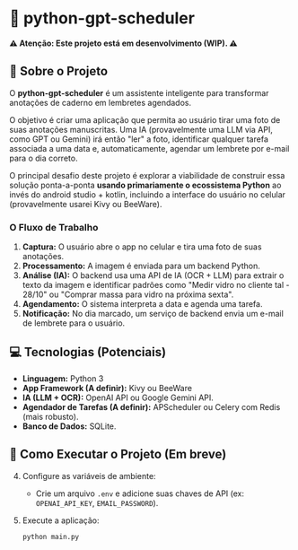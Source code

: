 # 📸 python-gpt-scheduler

**⚠️ Atenção: Este projeto está em desenvolvimento (WIP). ⚠️**

## 🎯 Sobre o Projeto

O **python-gpt-scheduler** é um assistente inteligente para transformar anotações de caderno em lembretes agendados.

O objetivo é criar uma aplicação que permita ao usuário tirar uma foto de suas anotações manuscritas. Uma IA (provavelmente uma LLM via API, como GPT ou Gemini) irá então "ler" a foto, identificar qualquer tarefa associada a uma data e, automaticamente, agendar um lembrete por e-mail para o dia correto.

O principal desafio deste projeto é explorar a viabilidade de construir essa solução ponta-a-ponta **usando primariamente o ecossistema Python** ao invés do android studio + kotlin, incluindo a interface do usuário no celular (provavelmente usarei Kivy ou BeeWare).

### O Fluxo de Trabalho 

1.  **Captura:** O usuário abre o app no celular e tira uma foto de suas anotações.
2.  **Processamento:** A imagem é enviada para um backend Python.
3.  **Análise (IA):** O backend usa uma API de IA (OCR + LLM) para extrair o texto da imagem e identificar padrões como "Medir vidro no cliente tal - 28/10" ou "Comprar massa para vidro na próxima sexta".
4.  **Agendamento:** O sistema interpreta a data e agenda uma tarefa.
5.  **Notificação:** No dia marcado, um serviço de backend envia um e-mail de lembrete para o usuário.

## 💻 Tecnologias (Potenciais)

* **Linguagem:** Python 3
* **App Framework (A definir):** Kivy ou BeeWare 
* **IA (LLM + OCR):** OpenAI API ou Google Gemini API.
* **Agendador de Tarefas (A definir):** APScheduler ou Celery com Redis (mais robusto).
* **Banco de Dados:** SQLite.
  
## 🚀 Como Executar o Projeto (Em breve)


4.  Configure as variáveis de ambiente:
    * Crie um arquivo `.env` e adicione suas chaves de API (ex: `OPENAI_API_KEY`, `EMAIL_PASSWORD`).

5.  Execute a aplicação:
    ```bash
    python main.py
    ```

